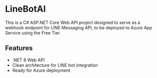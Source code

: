 # LineBotAI

This is a C# ASP.NET Core Web API project designed to serve as a webhook endpoint for LINE Messaging API, to be deployed to Azure App Service using the Free Tier.

## Features
- .NET 8 Web API
- Clean architecture for LINE bot integration
- Ready for Azure deployment
